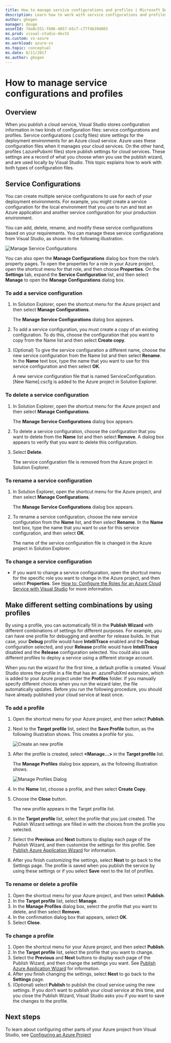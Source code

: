 ```yaml
---
title: How to manage service configurations and profiles | Microsoft Docs
description: Learn how to work with service configurations and profiles configuration files| which store settings for the deployment environments and publish settings for cloud services.
author: ghogen
manager: douge
assetId: 7da8c551-fb06-4057-b5c7-c77f4b39d803
ms.prod: visual-studio-dev15
ms.custom: vs-azure
ms.workload: azure-vs
ms.topic: conceptual
ms.date: 8/11/2017
ms.author: ghogen
---
```

# How to manage service configurations and profiles
## Overview
When you publish a cloud service, Visual Studio stores configuration information in two kinds of configuration files: service configurations and profiles. Service configurations (.cscfg files) store settings for the deployment environments for an Azure cloud service. Azure uses these configuration files when it manages your cloud services. On the other hand, profiles (.azurePubxml files) store publish settings for cloud services. These settings are a record of what you choose when you use the publish wizard, and are used locally by Visual Studio. This topic explains how to work with both types of configuration files.

## Service Configurations
You can create multiple service configurations to use for each of your deployment environments. For example, you might create a service configuration for the local environment that you use to run and test an Azure application and another service configuration for your production environment.

You can add, delete, rename, and modify these service configurations based on your requirements. You can manage these service configurations from Visual Studio, as shown in the following illustration.

![Manage Service Configurations](./media/vs-azure-tools-service-configurations-and-profiles-how-to-manage/manage-service-config.png)

You can also open the **Manage Configurations** dialog box from the role’s property pages. To open the properties for a role in your Azure project, open the shortcut menu for that role, and then choose **Properties**. On the **Settings** tab, expand the **Service Configuration** list, and then select **Manage** to open the **Manage Configurations** dialog box.

### To add a service configuration
1. In Solution Explorer, open the shortcut menu for the Azure project and then select **Manage Configurations**.
   
    The **Manage Service Configurations** dialog box appears.
2. To add a service configuration, you must create a copy of an existing configuration. To do this, choose the configuration that you want to copy from the Name list and then select **Create copy**.
3. (Optional) To give the service configuration a different name, choose the new service configuration from the Name list and then select **Rename**. In the **Name** text box, type the name that you want to use for this service configuration and then select **OK**.
   
    A new service configuration file that is named ServiceConfiguration.[New Name].cscfg is added to the Azure project in Solution Explorer.

### To delete a service configuration
1. In Solution Explorer, open the shortcut menu for the Azure project and then select **Manage Configurations**.
   
    The **Manage Service Configurations** dialog box appears.
2. To delete a service configuration, choose the configuration that you want to delete from the **Name** list and then select **Remove**. A dialog box appears to verify that you want to delete this configuration.
3. Select **Delete**.
   
     The service configuration file is removed from the Azure project in Solution Explorer.

### To rename a service configuration
1. In Solution Explorer, open the shortcut menu for the Azure project, and then select **Manage Configurations**.
   
    The **Manage Service Configurations** dialog box appears.
2. To rename a service configuration, choose the new service configuration from the **Name** list, and then select **Rename**. In the **Name** text box, type the name that you want to use for this service configuration, and then select **OK**.
   
    The name of the service configuration file is changed in the Azure project in Solution Explorer.

### To change a service configuration
* If you want to change a service configuration, open the shortcut menu for the specific role you want to change in the Azure project, and then select **Properties**. See [How to: Configure the Roles for an Azure Cloud Service with Visual Studio](vs-azure-tools-configure-roles-for-cloud-service.md) for more information.

## Make different setting combinations by using profiles
By using a profile, you can automatically fill in the **Publish Wizard** with different combinations of settings for different purposes. For example, you can have one profile for debugging and another for release builds. In that case, your **Debug** profile would have **IntelliTrace** enabled and the **Debug** configuration selected, and your **Release** profile would have **IntelliTrace** disabled and the **Release** configuration selected. You could also use different profiles to deploy a service using a different storage account.

When you run the wizard for the first time, a default profile is created. Visual Studio stores the profile in a file that has an .azurePubXml extension, which is added to your Azure project under the **Profiles** folder. If you manually specify different choices when you run the wizard later, the file automatically updates. Before you run the following procedure, you should have already published your cloud service at least once.

### To add a profile
1. Open the shortcut menu for your Azure project, and then select **Publish**.
2. Next to the **Target profile** list, select the **Save Profile** button, as the following illustration shows. This creates a profile for you.
   
    ![Create an new profile](./media/vs-azure-tools-service-configurations-and-profiles-how-to-manage/create-new-profile.png)
3. After the profile is created, select **<Manage…>** in the **Target profile** list.
   
    The **Manage Profiles** dialog box appears, as the following illustration shows.
   
    ![Manage Profiles Dialog](./media/vs-azure-tools-service-configurations-and-profiles-how-to-manage/manage-profiles.png)
4. In the **Name** list, choose a profile, and then select **Create Copy**.
5. Choose the **Close** button.
   
    The new profile appears in the Target profile list.
6. In the **Target profile** list, select the profile that you just created. The Publish Wizard settings are filled in with the choices from the profile you selected.
7. Select the **Previous** and **Next** buttons to display each page of the Publish Wizard, and then customize the settings for this profile. See [Publish Azure Application Wizard](http://go.microsoft.com/fwlink/p/?LinkID=623085) for information.
8. After you finish customizing the settings, select **Next** to go back to the Settings page. The profile is saved when you publish the service by using these settings or if you select **Save** next to the list of profiles.

### To rename or delete a profile
1. Open the shortcut menu for your Azure project, and then select **Publish**.
2. In the **Target profile** list, select **Manage**.
3. In the **Manage Profiles** dialog box, select the profile that you want to delete, and then select **Remove**.
4. In the confirmation dialog box that appears, select **OK**.
5. Select **Close**.

### To change a profile
1. Open the shortcut menu for your Azure project, and then select **Publish**.
2. In the **Target profile** list, select the profile that you want to change.
3. Select the **Previous** and **Next** buttons to display each page of the Publish Wizard, and then change the settings you want. See [Publish Azure Application Wizard](http://go.microsoft.com/fwlink/p/?LinkID=623085) for information.
4. After you finish changing the settings, select **Next** to go back to the **Settings** page.
5. (Optional) select **Publish** to publish the cloud service using the new settings. If you don’t want to publish your cloud service at this time, and you close the Publish Wizard, Visual Studio asks you if you want to save the changes to the profile.

## Next steps
To learn about configuring other parts of your Azure project from Visual Studio, see [Configuring an Azure Project](http://go.microsoft.com/fwlink/p/?LinkID=623075)
